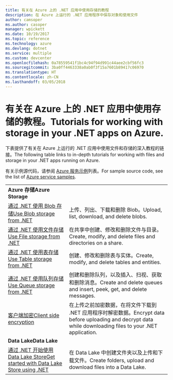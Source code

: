 ```yaml
---
title: 有关在 Azure 上的 .NET 应用中使用存储的教程
description: 在 Azure 上运行的 .NET 应用程序中保存对象和使用文件
author: camsoper
ms.author: casoper
manager: wpickett
ms.date: 10/19/2017
ms.topic: reference
ms.technology: azure
ms.devlang: dotnet
ms.service: multiple
ms.custom: devcenter
ms.openlocfilehash: 0a78559541f1bc4c94f94d991c44aee2cbf56fc3
ms.sourcegitcommit: 3ba0ff4463338a0ab0f3f15a7601b89417c06970
ms.translationtype: HT
ms.contentlocale: zh-CN
ms.lasthandoff: 03/05/2018
---
```

# <a name="tutorials-for-working-with-storage-in-your-net-apps-on-azure"></a><span data-ttu-id="77eb1-103">有关在 Azure 上的 .NET 应用中使用存储的教程。</span><span class="sxs-lookup"><span data-stu-id="77eb1-103">Tutorials for working with storage in your .NET apps on Azure.</span></span>

<span data-ttu-id="77eb1-104">下表提供了有关在 Azure 上运行的 .NET 应用中使用文件和存储的深入教程的链接。</span><span class="sxs-lookup"><span data-stu-id="77eb1-104">The following table links to in-depth tutorials for working with files and storage in your .NET apps running on Azure.</span></span>

<span data-ttu-id="77eb1-105">有关示例源代码，请参阅 [Azure 服务示例](https://azure.microsoft.com/resources/samples/?platform=dotnet)列表。</span><span class="sxs-lookup"><span data-stu-id="77eb1-105">For sample source code, see the list of [Azure service samples](https://azure.microsoft.com/resources/samples/?platform=dotnet).</span></span>

| | |
|---|---|
| <span data-ttu-id="77eb1-106">**Azure 存储**</span><span class="sxs-lookup"><span data-stu-id="77eb1-106">**Azure Storage**</span></span> ||
| <span data-ttu-id="77eb1-107">[通过 .NET 使用 Blob 存储][1]</span><span class="sxs-lookup"><span data-stu-id="77eb1-107">[Use Blob storage from .NET][1]</span></span> | <span data-ttu-id="77eb1-108">上传、列出、下载和删除 Blob。</span><span class="sxs-lookup"><span data-stu-id="77eb1-108">Upload, list, download, and delete blobs.</span></span> |
| <span data-ttu-id="77eb1-109">[通过 .NET 使用文件存储][4]</span><span class="sxs-lookup"><span data-stu-id="77eb1-109">[Use File storage from .NET][4]</span></span> | <span data-ttu-id="77eb1-110">在共享中创建、修改和删除文件与目录。</span><span class="sxs-lookup"><span data-stu-id="77eb1-110">Create, modify, and delete files and directories on a share.</span></span> | 
| <span data-ttu-id="77eb1-111">[通过 .NET 使用表存储][3]</span><span class="sxs-lookup"><span data-stu-id="77eb1-111">[Use Table storage from .NET][3]</span></span> | <span data-ttu-id="77eb1-112">创建、修改和删除表与实体。</span><span class="sxs-lookup"><span data-stu-id="77eb1-112">Create, modify, and delete tables and entities.</span></span> |
| <span data-ttu-id="77eb1-113">[通过 .NET 使用队列存储][2]</span><span class="sxs-lookup"><span data-stu-id="77eb1-113">[Use Queue storage from .NET][2]</span></span> | <span data-ttu-id="77eb1-114">创建和删除队列，以及插入、扫视、获取和删除消息。</span><span class="sxs-lookup"><span data-stu-id="77eb1-114">Create and delete queues and insert, peek, get, and delete messages.</span></span> |
| <span data-ttu-id="77eb1-115">[客户端加密][5]</span><span class="sxs-lookup"><span data-stu-id="77eb1-115">[Client side encryption][5]</span></span> | <span data-ttu-id="77eb1-116">在上传之前加密数据，在将文件下载到 .NET 应用程序时解密数据。</span><span class="sxs-lookup"><span data-stu-id="77eb1-116">Encrypt data before uploading and decrypt data while downloading files to your .NET application.</span></span> 
|<span data-ttu-id="77eb1-117">**Data Lake**</span><span class="sxs-lookup"><span data-stu-id="77eb1-117">**Data Lake**</span></span>||
| <span data-ttu-id="77eb1-118">[通过 .NET 开始使用 Data Lake Store][6]</span><span class="sxs-lookup"><span data-stu-id="77eb1-118">[Get started with Data Lake Store using .NET][6]</span></span> | <span data-ttu-id="77eb1-119">在 Data Lake 中创建文件夹以及上传和下载文件。</span><span class="sxs-lookup"><span data-stu-id="77eb1-119">Create folders, upload and download files into a Data Lake.</span></span> | 

[1]: /azure/storage/storage-dotnet-how-to-use-blobs
[2]: /azure/storage/storage-dotnet-how-to-use-queues
[3]: /azure/storage/storage-dotnet-how-to-use-tables
[4]: /azure/storage/storage-dotnet-how-to-use-files
[5]: /azure/storage/storage-client-side-encryption
[6]: /azure/data-lake-store/data-lake-store-get-started-net-sdk